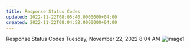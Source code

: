 ```yaml
---
title: Response Status Codes
updated: 2022-11-22T08:05:40.0000000+04:00
created: 2022-11-22T08:04:58.0000000+04:00
---
```


Response Status Codes
Tuesday, November 22, 2022
8:04 AM
![image1](image1-155.png)
